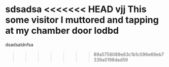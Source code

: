 sdsadsa
<<<<<<< HEAD
vjj
This some visitor I muttored and tapping at my chamber door
lodbd
=======

dsadsaldnfsa
>>>>>>> 89a5756089e63c1b1c096e69eb7339a0198dad59
